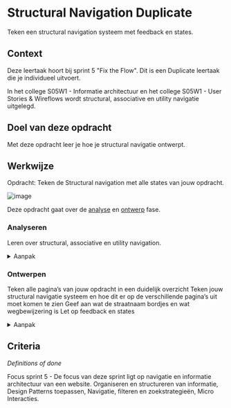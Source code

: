 # Structural Navigation Duplicate

Teken een structural navigation systeem met feedback en states.

## Context

Deze leertaak hoort bij sprint 5 "Fix the Flow". Dit is een Duplicate leertaak die je individueel uitvoert.

In het college S05W1 - Informatie architectuur en het college S05W1 - User Stories & Wireflows wordt structural, associative en utility navigatie uitgelegd.


## Doel van deze opdracht

Met deze opdracht leer je hoe je structural navigatie ontwerpt.



## Werkwijze

Opdracht: Teken de Structural navigation met alle states van jouw opdracht.

![image](https://user-images.githubusercontent.com/1391509/146007356-368b1f1c-8ebf-466d-9438-2da42bd87679.png)


Deze opdracht gaat over de [analyse](#analyseren) en [ontwerp](#ontwerpen) fase.

### Analyseren

Leren over structural, associative en utility navigation. 


<details>
<summary>Aanpak</summary>

1. {geef de stappen}
2. {die in deze fase}
3. {doorlopen worden}

#### Materiaal analysefase

- [Resource](https://example.com)
- [Resource](https://example.com)
- [Resource](https://example.com)

</details>

### Ontwerpen

Teken alle pagina’s van jouw opdracht in een duidelijk overzicht
Teken jouw structural navigatie systeem en hoe dit er op de verschillende pagina’s uit moet komen te zien
Geef aan wat de straatnaam bordjes en wat wegbewijzering is
Let op feedback en states

<details>
<summary>Aanpak</summary>

1. {geef de stappen}
2. {die in deze fase}
3. {doorlopen worden}

#### Materiaal ontwerpfase

- [Resource](https://example.com)
- [Resource](https://example.com)
- [Resource](https://example.com)

</details>



## Criteria
*Definitions of done*

Focus sprint 5 - De focus van deze sprint ligt op navigatie en informatie architectuur van een website. Organiseren en structureren van informatie, Design Patterns toepassen, Navigatie, filteren en zoekstrategieën, Micro Interacties.

